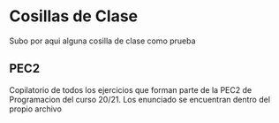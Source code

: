 <h1> Cosillas de Clase </h1>
<p> Subo por aqui alguna cosilla de clase como prueba </p>
<h2> PEC2 </h2>
<p> Copilatorio de todos los ejercicios que forman parte de la PEC2 de Programacion del curso 20/21. Los enunciado se encuentran dentro del propio archivo
